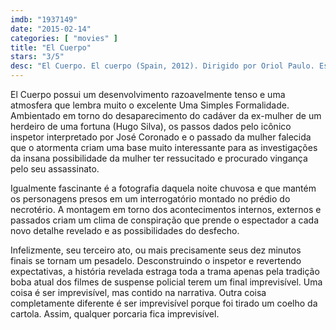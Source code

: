 ```yaml
---
imdb: "1937149"
date: "2015-02-14"
categories: [ "movies" ]
title: "El Cuerpo"
stars: "3/5"
desc: "El Cuerpo. El cuerpo (Spain, 2012). Dirigido por Oriol Paulo. Escrito por Oriol Paulo, Lara Sendim. Com José Coronado, Hugo Silva, Belén Rueda, Aura Garrido, Miquel Gelabert, Juan Pablo Shuk, Oriol Vila, Carlota Olcina, Patrícia Bargalló."
---
```

El Cuerpo possui um desenvolvimento razoavelmente tenso e uma atmosfera que lembra muito o excelente Uma Simples Formalidade. Ambientado em torno do desaparecimento do cadáver da ex-mulher de um herdeiro de uma fortuna (Hugo Silva), os passos dados pelo icônico inspetor interpretado por José Coronado e o passado da mulher falecida que o atormenta criam uma base muito interessante para as investigações da insana possibilidade da mulher ter ressucitado e procurado vingança pelo seu assassinato.

Igualmente fascinante é a fotografia daquela noite chuvosa e que mantém os personagens presos em um interrogatório montado no prédio do necrotério. A montagem em torno dos acontecimentos internos, externos e passados criam um clima de conspiração que prende o espectador a cada novo detalhe revelado e as possibilidades do desfecho.

Infelizmente, seu terceiro ato, ou mais precisamente seus dez minutos finais se tornam um pesadelo. Desconstruindo o inspetor e revertendo expectativas, a história revelada estraga toda a trama apenas pela tradição boba atual dos filmes de suspense policial terem um final imprevisível. Uma coisa é ser imprevisível, mas contido na narrativa. Outra coisa completamente diferente é ser imprevisível porque foi tirado um coelho da cartola. Assim, qualquer porcaria fica imprevisível.
